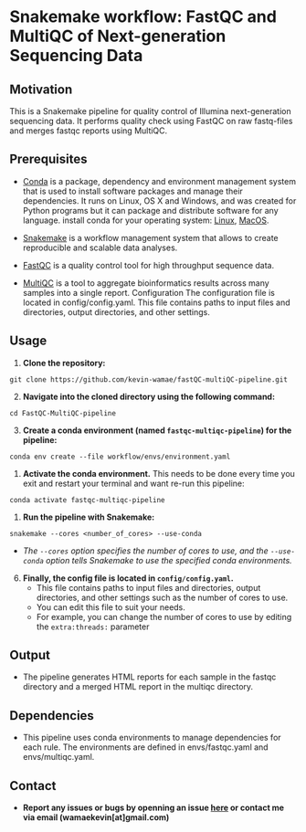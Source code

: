 # Snakemake workflow: FastQC and MultiQC of Next-generation Sequencing Data

## Motivation


This is a Snakemake pipeline for quality control of Illumina next-generation sequencing data. It performs quality check using FastQC on raw fastq-files and merges fastqc reports using MultiQC.

## Prerequisites
- [Conda](https://docs.conda.io/en/latest/) is a package, dependency and environment management system that is used to install software packages and manage their dependencies. It runs on Linux, OS X and Windows, and was created for Python programs but it can package and distribute software for any language. install conda for your operating system: [Linux](https://docs.conda.io/projects/conda/en/latest/user-guide/install/linux.html), [MacOS](https://docs.conda.io/projects/conda/en/latest/user-guide/install/macos.html).
- [Snakemake](https://snakemake.readthedocs.io/en/stable/) is a workflow management system that allows to create reproducible and scalable data analyses.

- [FastQC](https://www.bioinformatics.babraham.ac.uk/projects/fastqc/) is a quality control tool for high throughput sequence data.

- [MultiQC](https://multiqc.info/) is a tool to aggregate bioinformatics results across many samples into a single report.
Configuration
The configuration file is located in config/config.yaml. This file contains paths to input files and directories, output directories, and other settings.

## Usage
1.  **Clone the repository:**
```
git clone https://github.com/kevin-wamae/fastQC-multiQC-pipeline.git
```

2. **Navigate into the cloned directory using the following command:**
```
cd FastQC-MultiQC-pipeline
```

3. **Create a conda environment (named `fastqc-multiqc-pipeline`) for the pipeline:**
```
conda env create --file workflow/envs/environment.yaml
```

1. **Activate the conda environment.** This needs to be done every time you exit and restart your terminal and want re-run this pipeline:

```
conda activate fastqc-multiqc-pipeline
```

1. **Run the pipeline with Snakemake:**
```
snakemake --cores <number_of_cores> --use-conda
```

- _The `--cores` option specifies the number of cores to use, and the `--use-conda` option tells Snakemake to use the specified conda environments._

6. **Finally, the config file is located in `config/config.yaml`.**
   - This file contains paths to input files and directories, output directories, and other settings such as the number of cores to use.
   - You can edit this file to suit your needs.
   - For example, you can change the number of cores to use by editing the `extra:threads:` parameter

## Output
- The pipeline generates HTML reports for each sample in the fastqc directory and a merged HTML report in the multiqc directory.

## Dependencies
- This pipeline uses conda environments to manage dependencies for each rule. The environments are defined in envs/fastqc.yaml and envs/multiqc.yaml.

## Contact
- **Report any issues or bugs by openning an issue [here](https://github.com/kevin-wamae/FastQC-MultiQC-pipeline/issues) or contact me via email (wamaekevin[at]gmail.com)**
